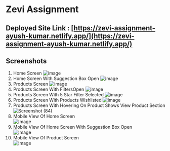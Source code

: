 # Zevi Assignment

## Deployed Site Link : [https://zevi-assignment-ayush-kumar.netlify.app/](https://zevi-assignment-ayush-kumar.netlify.app/)

## Screenshots

1. Home Screen
   ![image](https://github.com/ayush2000mickey/zevi-assignment-ayush-kumar/assets/56113584/2d3d2601-eaf3-4fd2-b163-db0a905e8e85)
2. Home Screen With Suggestion Box Open
   ![image](https://github.com/ayush2000mickey/zevi-assignment-ayush-kumar/assets/56113584/809d895d-404a-46a3-813f-6487745aa387)
3. Products Screen
   ![image](https://github.com/ayush2000mickey/zevi-assignment-ayush-kumar/assets/56113584/46cd1e9a-133d-4a84-a500-cfc784ad61b0)
4. Products Screen With FiltersOpen
   ![image](https://github.com/ayush2000mickey/zevi-assignment-ayush-kumar/assets/56113584/dd12f337-c1c8-4671-8405-de677dbb423c)
5. Products Screen With 5 Star Filter Selected
   ![image](https://github.com/ayush2000mickey/zevi-assignment-ayush-kumar/assets/56113584/5dd6bce1-6b01-4c4b-a426-e0f7e23397c4)
6. Products Screen With Products Wishlisted
   ![image](https://github.com/ayush2000mickey/zevi-assignment-ayush-kumar/assets/56113584/ec13cf69-ac9f-4698-add6-3112d0939e6e)
7. Products Screen With Hovering On Product Shows View Product Section
   ![Screenshot (84)](https://github.com/ayush2000mickey/zevi-assignment-ayush-kumar/assets/56113584/0c068016-32c7-40a4-bd3f-5ec2f95ae42d)
8. Mobile View Of Home Screen <br>
   ![image](https://github.com/ayush2000mickey/zevi-assignment-ayush-kumar/assets/56113584/18edffda-2a12-4efe-8e43-87b69208007e)
9. Mobile View Of Home Screen With Suggestion Box Open <br>
   ![image](https://github.com/ayush2000mickey/zevi-assignment-ayush-kumar/assets/56113584/e3fb933b-aa1c-4a70-829f-341ad9271fa4)
10. Mobile View Of Product Screen <br>
    ![image](https://github.com/ayush2000mickey/zevi-assignment-ayush-kumar/assets/56113584/19b25676-1b66-4974-993c-d72cded748d1)










